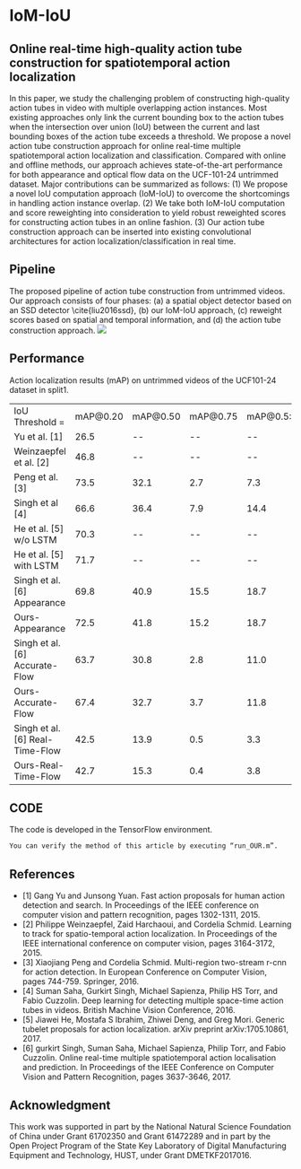 # IoM-IoU

## Online real-time high-quality action tube construction for spatiotemporal action localization

In this paper, we study the challenging problem of constructing high-quality action tubes in video with multiple overlapping action instances. Most existing approaches only link the current bounding box to the action tubes when the intersection over union (IoU) between the current and last bounding boxes of the action tube exceeds a threshold. We propose a novel action tube construction approach for online real-time multiple spatiotemporal action localization and classification. Compared with online and offline methods, our approach achieves state-of-the-art performance for both appearance and optical flow data on the UCF-101-24 untrimmed dataset. Major contributions can be summarized as follows:
(1) We propose a novel IoU computation approach (IoM-IoU) to overcome the shortcomings in handling action instance overlap.
(2) We take both IoM-IoU computation and score reweighting into consideration to yield robust reweighted scores for constructing action tubes in an online fashion.
(3) Our action tube construction approach can be inserted into existing convolutional architectures for action localization/classification in real time.

## Pipeline
The proposed pipeline of action tube construction from untrimmed videos. Our approach consists of four phases: (a) a spatial object detector based on an SSD detector \cite{liu2016ssd}, (b) our IoM-IoU approach, (c) reweight scores based on spatial and temporal information, and (d) the action tube construction approach.
![](https://github.com/djzgroup/IoM-IoU/blob/master/pipeline.jpg)

## Performance
Action localization results (mAP) on untrimmed videos of the UCF101-24 dataset in split1.
<table style="width:100% th">
  <tr>
    <td>IoU Threshold = </td>
    <td>mAP@0.20</td> 
    <td>mAP@0.50</td>
    <td>mAP@0.75</td>
    <td>mAP@0.5:0.95</td>
  </tr>
  <tr>
    <td align="left">Yu et al. [1] </td> 
    <td>26.5</td>
    <td>--</td>
    <td>--</td> 
    <td>--</td>
  </tr>
  <tr>
    <td align="left">Weinzaepfel et al. [2] </td> 
    <td>46.8</td>
    <td>--</td> 
    <td>--</td>
    <td>--</td>
  </tr>
  <tr>
    <td align="left">Peng et al. [3] </td> 
    <td>73.5</td>
    <td>32.1</td> 
    <td>2.7</td>
    <td>7.3</td>
  </tr>
  <tr>
    <td align="left">Singh et al [4] </td> 
    <td>66.6</td>
    <td>36.4</td>
    <td>7.9</td> 
    <td>14.4</td> 
  </tr>
  <tr>
    <td align="left">He et al. [5] w/o LSTM</td> 
    <td>70.3</td>
    <td>--</td>
    <td>--</td>
    <td>--</td>
  </tr>
  <tr>
    <td align="left">He et al. [5] with LSTM</td> 
    <td>71.7</td>
    <td>--</td>
    <td>--</td>
    <td>--</td>
  </tr>
    <tr>
    <td align="left">Singh et al. [6] Appearance</td> 
    <td>69.8</td>
    <td>40.9</td>
    <td>15.5</td>
    <td>18.7</td>
  </tr>
  <tr>
    <td align="left">Ours-Appearance</td> 
    <td>72.5</td>
    <td>41.8</td>
    <td>15.2</td>
    <td>18.7</td>       
  </tr>
    </tr>
  <tr>
    <td align="left">Singh et al. [6] Accurate-Flow</td> 
    <td>63.7</td>
    <td>30.8</td>
    <td>2.8</td>
    <td>11.0</td>
  </tr>
  <tr>
    <td align="left">Ours-Accurate-Flow</td> 
    <td>67.4</td>
    <td>32.7</td>
    <td>3.7</td>
    <td>11.8</td>       
  </tr>
    <tr>
    <td align="left">Singh et al. [6] Real-Time-Flow</td> 
    <td>42.5</td>
    <td>13.9</td>
    <td>0.5</td>
    <td>3.3</td>
  </tr>
  <tr>
    <td align="left">Ours-Real-Time-Flow</td> 
    <td>42.7</td>
    <td>15.3</td>
    <td>0.4</td>
    <td>3.8</td>       
  </tr>
     
</table>

## CODE
The code is developed in the TensorFlow environment.
```bash
You can verify the method of this article by executing “run_OUR.m”.
```

## References
- [1] Gang Yu and Junsong Yuan. Fast action proposals for human action detection and search. In Proceedings of the IEEE conference on computer vision and pattern recognition, pages 1302-1311, 2015.
- [2] Philippe Weinzaepfel, Zaid Harchaoui, and Cordelia Schmid. Learning to track for spatio-temporal action localization. In Proceedings of the IEEE international conference on computer vision, pages 3164-3172, 2015.
- [3] Xiaojiang Peng and Cordelia Schmid. Multi-region two-stream r-cnn for action detection. In European Conference on Computer Vision, pages 744-759. Springer, 2016.
- [4] Suman Saha, Gurkirt Singh, Michael Sapienza, Philip HS Torr, and Fabio Cuzzolin. Deep learning for detecting multiple space-time action tubes in videos. British Machine Vision Conference, 2016.
- [5] Jiawei He, Mostafa S Ibrahim, Zhiwei Deng, and Greg Mori. Generic tubelet proposals for action localization. arXiv preprint arXiv:1705.10861, 2017.
- [6] gurkirt Singh, Suman Saha, Michael Sapienza, Philip Torr, and Fabio Cuzzolin. Online real-time multiple spatiotemporal action localisation and prediction. In Proceedings of the IEEE Conference on Computer Vision and Pattern Recognition, pages 3637-3646, 2017.

## Acknowledgment
This work was supported in part by the National Natural Science Foundation of China under Grant 61702350 and Grant 61472289 and in part by the Open Project Program of the State Key Laboratory of Digital Manufacturing Equipment and Technology, HUST, under Grant DMETKF2017016.
